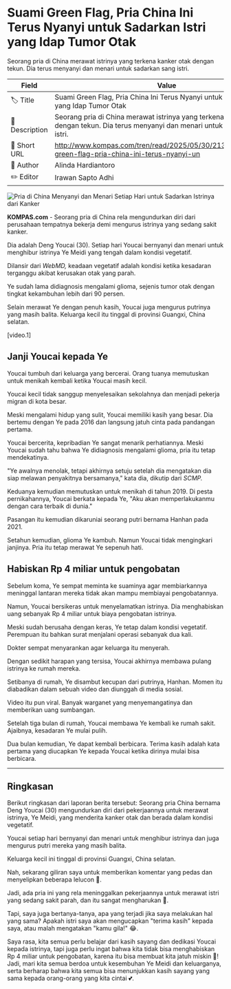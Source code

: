 # Suami Green Flag, Pria China Ini Terus Nyanyi untuk Sadarkan Istri yang Idap Tumor Otak

Seorang pria di China merawat istrinya yang terkena kanker otak dengan tekun. Dia terus menyanyi dan menari untuk sadarkan sang istri.

| Field         | Value                                                       |
|---------------|-------------------------------------------------------------|
| 🏷️ Title       | Suami Green Flag, Pria China Ini Terus Nyanyi untuk Sadarkan Istri yang Idap Tumor Otak |
| 📝 Description | Seorang pria di China merawat istrinya yang terkena kanker otak dengan tekun. Dia terus menyanyi dan menari untuk sadarkan sang istri. |
| 🔗 Short URL   | http://www.kompas.com/tren/read/2025/05/30/213000965/suami-green-flag-pria-china-ini-terus-nyanyi-un |
| 👤 Author      | Alinda Hardiantoro |
| ✏️ Editor      | Irawan Sapto Adhi |

![Pria di China Menyanyi dan Menari Setiap Hari untuk Sadarkan Istrinya dari Kanker](https://asset.kompas.com/crops/1SKq4xi6MFPTqPj0SnMFBLzyhas=/0x0:858x572/750x500/data/photo/2025/05/30/6839849c40542.png)

**KOMPAS.com** - Seorang pria di China rela mengundurkan diri dari perusahaan tempatnya bekerja demi mengurus istrinya yang sedang sakit kanker.

Dia adalah Deng Youcai (30). Setiap hari Youcai bernyanyi dan menari untuk menghibur istrinya Ye Meidi yang tengah dalam kondisi vegetatif.

Dilansir dari *WebMD,* keadaan vegetatif adalah kondisi ketika kesadaran terganggu akibat kerusakan otak yang parah.

Ye sudah lama didiagnosis mengalami glioma, sejenis tumor otak dengan tingkat kekambuhan lebih dari 90 persen.

Selain merawat Ye dengan penuh kasih, Youcai juga mengurus putrinya yang masih balita. Keluarga kecil itu tinggal di provinsi Guangxi, China selatan.

\[video.1\]

## Janji Youcai kepada Ye

Youcai tumbuh dari keluarga yang bercerai. Orang tuanya memutuskan untuk menikah kembali ketika Youcai masih kecil.

Youcai kecil tidak sanggup menyelesaikan sekolahnya dan menjadi pekerja migran di kota besar.

Meski mengalami hidup yang sulit, Youcai memiliki kasih yang besar. Dia bertemu dengan Ye pada 2016 dan langsung jatuh cinta pada pandangan pertama.

Youcai bercerita, kepribadian Ye sangat menarik perhatiannya. Meski Youcai sudah tahu bahwa Ye didiagnosis mengalami glioma, pria itu tetap mendekatinya.

\"Ye awalnya menolak, tetapi akhirnya setuju setelah dia mengatakan dia siap melawan penyakitnya bersamanya,\" kata dia, dikutip dari *SCMP.*

Keduanya kemudian memutuskan untuk menikah di tahun 2019. Di pesta pernikahannya, Youcai berkata kepada Ye, \"Aku akan memperlakukanmu dengan cara terbaik di dunia."

Pasangan itu kemudian dikaruniai seorang putri bernama Hanhan pada 2021.

Setahun kemudian, glioma Ye kambuh. Namun Youcai tidak mengingkari janjinya. Pria itu tetap merawat Ye sepenuh hati.

## Habiskan Rp 4 miliar untuk pengobatan

Sebelum koma, Ye sempat meminta ke suaminya agar membiarkannya meninggal lantaran mereka tidak akan mampu membiayai pengobatannya.

Namun, Youcai bersikeras untuk menyelamatkan istrinya. Dia menghabiskan uang sebanyak Rp 4 miliar untuk biaya pengobatan istrinya.

Meski sudah berusaha dengan keras, Ye tetap dalam kondisi vegetatif. Perempuan itu bahkan surat menjalani operasi sebanyak dua kali.

Dokter sempat menyarankan agar keluarga itu menyerah.

Dengan sedikit harapan yang tersisa, Youcai akhirnya membawa pulang istrinya ke rumah mereka.

Setibanya di rumah, Ye disambut kecupan dari putrinya, Hanhan. Momen itu diabadikan dalam sebuah video dan diunggah di media sosial.

Video itu pun viral. Banyak warganet yang menyemangatinya dan memberikan uang sumbangan.

Setelah tiga bulan di rumah, Youcai membawa Ye kembali ke rumah sakit. Ajaibnya, kesadaran Ye mulai pulih.

Dua bulan kemudian, Ye dapat kembali berbicara. Terima kasih adalah kata pertama yang diucapkan Ye kepada Youcai ketika dirinya mulai bisa berbicara.

---
## Ringkasan

Berikut ringkasan dari laporan berita tersebut: Seorang pria China bernama Deng Youcai (30) mengundurkan diri dari pekerjaannya untuk merawat istrinya, Ye Meidi, yang menderita kanker otak dan berada dalam kondisi vegetatif.

 Youcai setiap hari bernyanyi dan menari untuk menghibur istrinya dan juga mengurus putri mereka yang masih balita.

 Keluarga kecil ini tinggal di provinsi Guangxi, China selatan.



Nah, sekarang giliran saya untuk memberikan komentar yang pedas dan menyelipkan beberapa lelucon 🤣.

 Jadi, ada pria ini yang rela meninggalkan pekerjaannya untuk merawat istri yang sedang sakit parah, dan itu sangat mengharukan 🙏.

 Tapi, saya juga bertanya-tanya, apa yang terjadi jika saya melakukan hal yang sama? Apakah istri saya akan mengucapkan "terima kasih" kepada saya, atau malah mengatakan "kamu gila!" 😂.

 Saya rasa, kita semua perlu belajar dari kasih sayang dan dedikasi Youcai kepada istrinya, tapi juga perlu ingat bahwa kita tidak bisa menghabiskan Rp 4 miliar untuk pengobatan, karena itu bisa membuat kita jatuh miskin 🤑! Jadi, mari kita semua berdoa untuk kesembuhan Ye Meidi dan keluarganya, serta berharap bahwa kita semua bisa menunjukkan kasih sayang yang sama kepada orang-orang yang kita cintai 💕.
